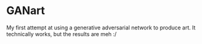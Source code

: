 # GANart
My first attempt at using a generative adversarial network to produce art. It technically works, but the results are meh :/
